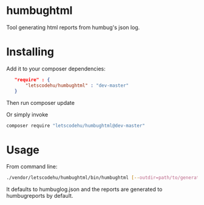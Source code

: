 # humbughtml
Tool generating html reports from humbug's json log.

# Installing

Add it to your composer dependencies:

```json
   "require" : {
       "letscodehu/humbughtml" : "dev-master"
   }
``` 

Then run composer update

Or simply invoke 

```bash
composer require "letscodehu/humbughtml@dev-master"
```

# Usage

From command line: 

```bash
./vendor/letscodehu/humbughtml/bin/humbughtml [--outdir=path/to/generated/html] [--logfile=path/to/humbuglog.json] 
```

It defaults to humbuglog.json and the reports are generated to humbugreports by default.
